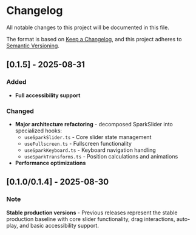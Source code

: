 # Changelog

All notable changes to this project will be documented in this file.

The format is based on [Keep a Changelog](https://keepachangelog.com/en/1.0.0/),
and this project adheres to [Semantic Versioning](https://semver.org/spec/v2.0.0.html).

## [0.1.5] - 2025-08-31

### Added

- **Full accessibility support**

### Changed

- **Major architecture refactoring** - decomposed SparkSlider into specialized hooks:
  - `useSparkSlider.ts` - Core slider state management
  - `useFullscreen.ts` - Fullscreen functionality
  - `useSparkKeyboard.ts` - Keyboard navigation handling
  - `useSparkTransforms.ts` - Position calculations and animations
- **Performance optimizations**

## [0.1.0/0.1.4] - 2025-08-30

### Note

**Stable production versions** - Previous releases represent the stable production baseline with core slider functionality, drag interactions, auto-play, and basic accessibility support.
